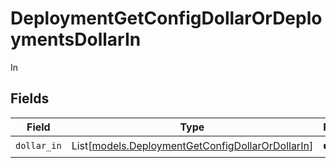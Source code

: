 # DeploymentGetConfigDollarOrDeploymentsDollarIn

In


## Fields

| Field                                                                                                | Type                                                                                                 | Required                                                                                             | Description                                                                                          |
| ---------------------------------------------------------------------------------------------------- | ---------------------------------------------------------------------------------------------------- | ---------------------------------------------------------------------------------------------------- | ---------------------------------------------------------------------------------------------------- |
| `dollar_in`                                                                                          | List[[models.DeploymentGetConfigDollarOrDollarIn](../models/deploymentgetconfigdollarordollarin.md)] | :heavy_check_mark:                                                                                   | N/A                                                                                                  |